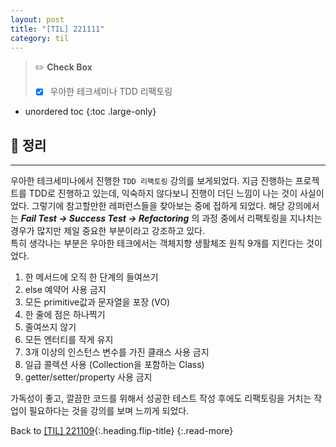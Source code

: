 ```yaml
---
layout: post
title: "[TIL] 221111"
category: til
---
```

> ✏️ **Check Box**
>
> * [x] <label>우아한 테크세미나 TDD 리팩토링</label>

* unordered toc
{:toc .large-only}

## 📌 정리
***

우아한 테크세미나에서 진행한 `TDD 리팩토링` 강의를 보게되었다. 지금 진행하는 프로젝트를 TDD로 진행하고 있는데, 익숙하지 않다보니 진행이 더딘 느낌이 나는 것이 사실이었다. 그렇기에 참고할만한 레퍼런스들을 찾아보는 중에 접하게 되었다. 해당 강의에서는 ***Fail Test -> Success Test -> Refactoring*** 의 과정 중에서 리팩토링을 지나치는 경우가 많지만 제일 중요한 부분이라고 강조하고 있다.  
특히 생각나는 부분은 우아한 테크에서는 객체지향 생활체조 원칙 9개를 지킨다는 것이었다.

1. 한 메서드에 오직 한 단계의 들여쓰기
2. else 예약어 사용 금지
3. 모든 primitive값과 문자열을 포장 (VO)
4. 한 줄에 점은 하나찍기
5. 줄여쓰지 않기
6. 모든 엔터티를 작게 유지
7. 3개 이상의 인스턴스 변수를 가진 클래스 사용 금지
8. 일급 콜렉션 사용 (Collection을 포함하는 Class)
9. getter/setter/property 사용 금지

가독성이 좋고, 깔끔한 코드를 위해서 성공한 테스트 작성 후에도 리팩토링을 거치는 작업이 필요하다는 것을 강의를 보며 느끼게 되었다.


Back to [[TIL] 221109](221109-til){:.heading.flip-title}
{:.read-more}